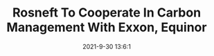 ---
"title": "Rosneft To Cooperate In Carbon Management With Exxon, Equinor"
"date": "2021-9-30 13:6:1"
"feed_name": "RIGZONE"
"feed_website": "http://www.rigzone.com/"
"feed_rss": "http://www.rigzone.com/news/rss/rigzone_latest.aspx"
"link": "https://www.rigzone.com/news/rosneft_to_cooperate_in_carbon_management_with_exxon_equinor-30-sep-2021-166579-article/?rss=true"
"source": "None"
"file": "_posts/2021-1-1-d08b898534c3e6a56f9ee33d23e69b7ad5238d6e.md"
"accident": "0"
"drilling": "0"
"dead": "0"
"injured": "0"
"arrested": "0"
"where": "unknown site"
"causes": "unknown"
"place": "unknown place"
---